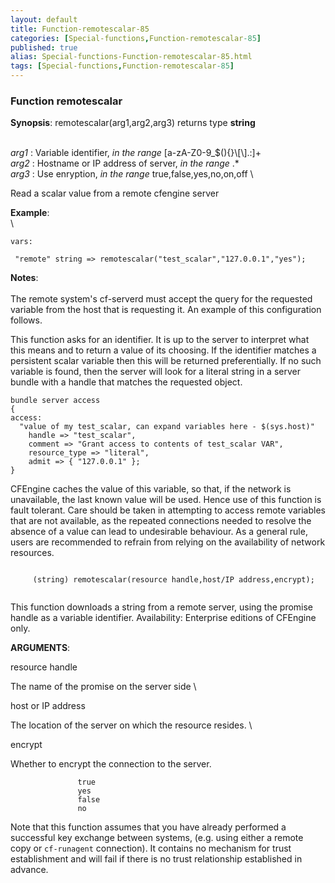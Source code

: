 ```yaml
---
layout: default
title: Function-remotescalar-85
categories: [Special-functions,Function-remotescalar-85]
published: true
alias: Special-functions-Function-remotescalar-85.html
tags: [Special-functions,Function-remotescalar-85]
---
```


### Function remotescalar

**Synopsis**: remotescalar(arg1,arg2,arg3) returns type **string**

\
 *arg1* : Variable identifier, *in the range*
[a-zA-Z0-9\_\$(){}\\[\\].:]+ \
 *arg2* : Hostname or IP address of server, *in the range* .\* \
 *arg3* : Use enryption, *in the range* true,false,yes,no,on,off \

Read a scalar value from a remote cfengine server

**Example**:\
 \

~~~~ {.verbatim}
vars:

 "remote" string => remotescalar("test_scalar","127.0.0.1","yes");
~~~~

**Notes**:\
 \
 The remote system's cf-serverd must accept the query for the requested
variable from the host that is requesting it. An example of this
configuration follows.

This function asks for an identifier. It is up to the server to
interpret what this means and to return a value of its choosing. If the
identifier matches a persistent scalar variable then this will be
returned preferentially. If no such variable is found, then the server
will look for a literal string in a server bundle with a handle that
matches the requested object.

~~~~ {.verbatim}
bundle server access
{
access:
  "value of my test_scalar, can expand variables here - $(sys.host)"
    handle => "test_scalar",
    comment => "Grant access to contents of test_scalar VAR",
    resource_type => "literal",
    admit => { "127.0.0.1" };
}
~~~~

CFEngine caches the value of this variable, so that, if the network is
unavailable, the last known value will be used. Hence use of this
function is fault tolerant. Care should be taken in attempting to access
remote variables that are not available, as the repeated connections
needed to resolve the absence of a value can lead to undesirable
behaviour. As a general rule, users are recommended to refrain from
relying on the availability of network resources.

~~~~ {.example}
     
     (string) remotescalar(resource handle,host/IP address,encrypt);
     
~~~~

This function downloads a string from a remote server, using the promise
handle as a variable identifier. Availability: Enterprise editions of
CFEngine only.

**ARGUMENTS**:

resource handle

The name of the promise on the server side \

host or IP address

The location of the server on which the resource resides. \

encrypt

Whether to encrypt the connection to the server.

~~~~ {.smallexample}
               true
               yes
               false
               no
~~~~

Note that this function assumes that you have already performed a
successful key exchange between systems, (e.g. using either a remote
copy or `cf-runagent` connection). It contains no mechanism for trust
establishment and will fail if there is no trust relationship
established in advance.
